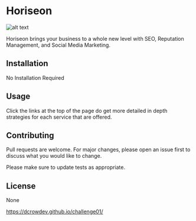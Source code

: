 # Horiseon

![alt text](assets/images/screenshot3.png)

Horiseon brings your business to a whole new level with SEO, Reputation Management, and Social Media Marketing.

## Installation

No Installation Required

## Usage

Click the links at the top of the page do get more detailed in depth strategies for each service that are offered.

## Contributing
Pull requests are welcome. For major changes, please open an issue first to discuss what you would like to change.

Please make sure to update tests as appropriate.

## License
None

https://dcrowdev.github.io/challenge01/
